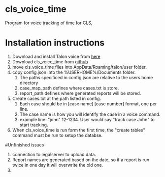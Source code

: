 # cls_voice_time
 Program for voice tracking of time for CLS,


# Installation instructions

1. Download and install Talon voice from [here](https://talonvoice.com/)
2. Download cls_voice_time from [github](https://github.com/gondilon/cls_voice_time)
3. move cls_voice_time files into AppData/Roaming/talon/user folder.
4. copy config.json into the %USERHOME%/Documents folder.
   1. The paths specificed in config.json are relative to the users home directory
   2. case_map_path defines where cases.txt is store.
   3. report_path defines where generated reports will be stored.
5. Create cases.txt at the path listed in config. 
   1. Each case should be  in [case name] [case number] format, one per line. 
   2. The case name is how you will identify the case in a voice command.
   3. example line: "john" 12-1234. User would say "track case John" to start tracking.
6. When cls_voice_time is run form the first time, the "create tables" command must be run to setup the databse.

#Unfinished issues
1. connection to legalserver to upload data.
2. Report names are generated based on the date, so if a report is run twice in one
day it will overwrite the old one. 
3. 
